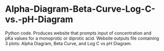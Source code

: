 # Alpha-Diagram-Beta-Curve-Log-C-vs.-pH-Diagram
Python code. Produces website that prompts input of concentration and pKa values for a monoprotic or diprotic acid. Website outputs file containing 3 plots: Alpha Diagram, Beta Curve, and Log C vs pH Diagram.
